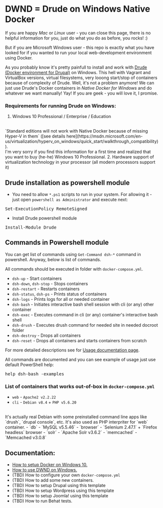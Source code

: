 # DWND = **D**rude on **W**indows **N**ative **D**ocker

If you are happy *Mac* or *Linux* user - you can close this page, there is no helpful information for you, just do what you do as before, you rocks! :) 

But if you are Microsoft Windows user - this repo is exactly what you have looked for if you wanted to run your local web-development environment using Docker.

As you probably know it's pretty painfull to install and work with [Drude (Docker environment for Drupal)](https://github.com/blinkreaction/drude) on Windows. This hell with Vagrant and VirtualBox versions, virtual filesystems, very looong start/stop of containers because of complexity of Drude. Well, it's not a problem anymore! We can just use Drude's Docker containers in *Native Docker for Windows* and do whatever we want manually! Yay! If you are geek - you will love it, I promise.

### Requirements for running Drude on Windows:
1. Windows 10 Professional / Enterprise / Education
</br>
`Standard editions will not work with Native Docker because of missing Hyper-V in them` ([see details here](https://msdn.microsoft.com/en-us/virtualization/hyperv_on_windows/quick_start/walkthrough_compatibility)).
<br/>
I'm very sorry if you find this information for a first time and realized that you want to buy (he-he) Windows 10 Professional.
2. Hardware support of virtualization technology in your processor (all modern processors support it)

## Drude installation as powershell module
- You need to allow `*.ps1` scripts to run in your system. For allowing it - just open `powershell as Administrator` and execute next: 
<pre>Set-ExecutionPolicy RemoteSigned</pre>
- Install Drude powershell module
<pre>Install-Module Drude</pre>

## Commands in Powershell module
You can get list of commands using `Get-Command dsh-*` command in powershell. Anyway, below is list of commands.

All commands should be executed in folder with `docker-compose.yml`.

- `dsh-up` - Start containers
- `dsh-down`, `dsh-stop` - Stops containers
- `dsh-restart` - Restarts containers
- `dsh-status`, `dsh-ps` - Prints status of containers 
- `dsh-logs` - Prints logs for all or needed container
- `dsh-bash` - Initiates interactive bash shell session with cli (or any) other container
- `dsh-exec` - Executes command in cli (or any) container's interactive bash shell
- `dsh-drush` - Executes drush command for needed site in needed docroot folder
- `dsh-destroy` - Drops all containers
- `dsh-reset` - Drops all containers and starts containers from scratch

For more detailed descriptions see for [Usage documentation page](https://github.com/fat763/dwnd/blob/master/docs/usage.md).

All commands are documented and you can see example of usage just use default PowerShell help: 
<pre>help dsh-bash -examples</pre>

### List of containers that works out-of-box in `docker-compose.yml`
- `web` - `Apache2 v2.2.22`
- `cli` - `Debian v8.4` + `PHP v5.6.20` 
<br/>
It's actually real Debian with some preinstalled command line apps like `drush`, `drupal console`, etc. It's also used as PHP interpriter for `web` container.
- `db` - `MySQL v5.5.46`
- `browser` - `Selenium 2.47.1` + `Firefox headless` browser
- `solr` - `Apache Solr v3.6.2`
- `memcached` - `Memcached v3.0.8`

## Documentation: 
- [How to setup Docker on Windows 10.](https://github.com/fat763/dwnd/blob/master/docs/setup.md)
- [How to use DWND on Windows.](https://github.com/fat763/dwnd/blob/master/docs/usage.md)
- (TBD) How to configure your own `docker-compose.yml`
- (TBD) How to add some new containers.
- (TBD) How to setup Drupal using this template
- (TBD) How to setup Wordpress using this template
- (TBD) How to setup Joomla! using this template
- (TBD) How to run Behat tests.
